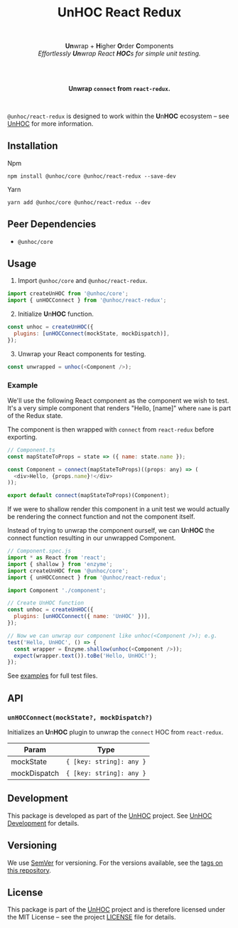 <h1 align="center">UnHOC React Redux</h1>

<div align="center">

<br>

**Un**wrap + **H**igher **O**rder **C**omponents  
_Effortlessly **Un**wrap React **HOC**s for simple unit testing._

<br>
<br>

**Unwrap `connect` from `react-redux`.**

<br>
</div>

`@unhoc/react-redux` is designed to work within the **U**n**HOC** ecosystem – see [UnHOC](https://github.com/cassels/unhoc) for more information.

## Installation

Npm

```
npm install @unhoc/core @unhoc/react-redux --save-dev
```

Yarn

```
yarn add @unhoc/core @unhoc/react-redux --dev
```

## Peer Dependencies

- `@unhoc/core`

## Usage

1. Import `@unhoc/core` and `@unhoc/react-redux`.

```js
import createUnHOC from '@unhoc/core';
import { unHOCConnect } from '@unhoc/react-redux';
```

2. Initialize **U**n**HOC** function.

```javascript
const unhoc = createUnHOC({
  plugins: [unHOCConnect(mockState, mockDispatch)],
});
```

3. Unwrap your React components for testing.

```javascript
const unwrapped = unhoc(<Component />);
```

### Example

We'll use the following React component as the component we wish to test. It's a very simple component that renders "Hello, [name]" where `name` is part of the Redux state.

The component is then wrapped with `connect` from `react-redux` before exporting.

```javascript
// Component.ts
const mapStateToProps = state => ({ name: state.name });

const Component = connect(mapStateToProps)((props: any) => (
  <div>Hello, {props.name}!</div>
));

export default connect(mapStateToProps)(Component);
```

If we were to shallow render this component in a unit test we would actually be rendering the connect function and not the component itself.

Instead of trying to unwrap the component ourself, we can **U**n**HOC** the connect function resulting in our unwrapped Component.

```javascript
// Component.spec.js
import * as React from 'react';
import { shallow } from 'enzyme';
import createUnHOC from '@unhoc/core';
import { unHOCConnect } from '@unhoc/react-redux';

import Component './component';

// Create UnHOC function
const unhoc = createUnHOC({
  plugins: [unHOCConnect({ name: 'UnHOC' })],
});

// Now we can unwrap our component like unhoc(<Component />); e.g.
test('Hello, UnHOC', () => {
  const wrapper = Enzyme.shallow(unhoc(<Component />));
  expect(wrapper.text()).toBe('Hello, UnHOC!');
});
```

See [examples](./examples) for full test files.

## API

### `unHOCConnect(mockState?, mockDispatch?)`

Initializes an **U**n**HOC** plugin to unwrap the `connect` HOC from `react-redux`.

| Param        | Type                     |
| ------------ | ------------------------ |
| mockState    | `{ [key: string]: any }` |
| mockDispatch | `{ [key: string]: any }` |

## Development

This package is developed as part of the [UnHOC](https://github.com/cassels/unhoc) project. See [UnHOC Development](../../README.md#Development) for details.

## Versioning

We use [SemVer](http://semver.org/) for versioning. For the versions available, see the [tags on this repository](https://github.com/cassels/unhoc/tags).

## License

This package is part of the [UnHOC](https://github.com/cassels/unhoc) project and is therefore licensed under the MIT License – see the project [LICENSE](../../LICENSE) file for details.
